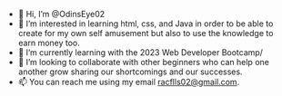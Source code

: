 - 👋 Hi, I’m @OdinsEye02
- 👀 I’m interested in learning html, css, and Java in order to be able to create for my own self amusement but also to use the knowledge to earn money too.
- 🌱 I’m currently learning with the 2023 Web Developer Bootcamp/
- 💞️ I’m looking to collaborate with other beginners who can help one another grow sharing our shortcomings and our successes.
- 📫 You can reach me using my email racflls02@gmail.com.

<!---
I was invited into this Universe by a friend who is way more adept than I am, and now I have found a wonderful, magical, and miraculous dimension where people truly help one another as a community.  I want to be part of it, to learn, and to help others the same way I have received assistance throughout my life. 
--->
